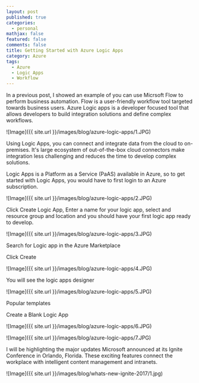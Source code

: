 ```yaml
---
layout: post
published: true
categories:
  - personal
mathjax: false
featured: false
comments: false
title: Getting Started with Azure Logic Apps
category: Azure
tags:
  - Azure
  - Logic Apps
  - Workflow
---
```

In a previous post, I showed an example of you can use Micrsoft Flow to perform business automation. Flow is a user-friendly workflow tool targeted towards business users. Azure Logic apps is a developer focused tool that allows developers to build integration solutions and define complex workflows. 

![Image]({{ site.url }}/images/blog/azure-logic-apps/1.JPG)

Using Logic Apps, you can connect and integrate data from the cloud to on-premises. It's large ecosystem of out-of-the-box cloud connectors make integration less challenging and reduces the time to develop complex solutions.

Logic Apps is a  Platform as a Service (PaAS) available in Azure, so to get started with Logic Apps, you would have to first login to an Azure subscription.

![Image]({{ site.url }}/images/blog/azure-logic-apps/2.JPG)

Click Create Logic App, Enter a name for your logic app, select and resource group and location and you should have your first logic app ready to develop.

![Image]({{ site.url }}/images/blog/azure-logic-apps/3.JPG)

Search for Logic app in the Azure Marketplace

Click Create

![Image]({{ site.url }}/images/blog/azure-logic-apps/4.JPG)

You will see the logic apps designer

![Image]({{ site.url }}/images/blog/azure-logic-apps/5.JPG)

Popular templates

Create a Blank Logic App

![Image]({{ site.url }}/images/blog/azure-logic-apps/6.JPG)

![Image]({{ site.url }}/images/blog/azure-logic-apps/7.JPG)

I will be highlighting the major updates Microsoft announced at its Ignite Conference in Orlando, Florida. These exciting features connect the workplace with intelligent content management and intranets.

![Image]({{ site.url }}/images/blog/whats-new-ignite-2017/1.jpg)
